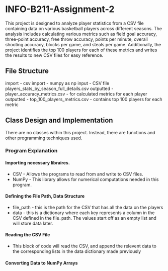 # INFO-B211-Assignment-2

This project is designed to analyze player statistics from a CSV file containing data on various basketball players across different seasons. The analysis includes calculating various metrics such as field goal accuracy, three-point accuracy, free throw accuracy, points per minute, overall shooting accuracy, blocks per game, and steals per game. Additionally, the project identifies the top 100 players for each of these metrics and writes the results to new CSV files for easy reference.

## File Structure

import - csv
import - numpy as np
input - CSV file players_stats_by_season_full_details.csv
outputted - player_accuracy_metrics.csv - for calculated metrics for each player
outputted - top_100_players_metrics.csv - contains top 100 players for each metric

## Class Design and Implementation

There are no classes within this project. Instead, there are functions and other programming techniques used.

### Program Explanation

#### Importing necessary libraires.
  - CSV - Allows the programs to read from and write to CSV files.
  - NumPy - This library allows for numerical computations needed in this program.

#### Defining the File Path, Data Structure
  - file_path - this is the path for the CSV that has all the data on the players
  - data - this is a dictionary where each key represents a column in the CSV defined in the file_path. The values start off as an empty list and will store data later. 

#### Reading the CSV File
  - This block of code will read the CSV, and append the relevent data to the corresponding lists in the data dictionary made previously 

#### Converting Data to NumPy Arrays
  
